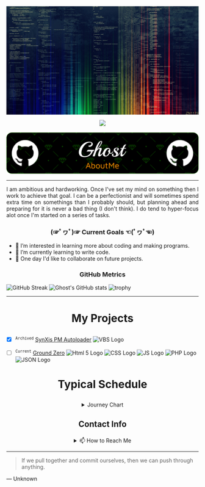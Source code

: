 <picture>
  <img style="display: block; margin-left: auto; margin-right: auto; max-width: 100%;" type="image/jpg" src="/img/40618.jpg" alt="Programmer" />
</picture>

<p align="center">
  <a href="https://skillicons.dev">
    <img src="https://skillicons.dev/icons?i=vscode,github,html,css,js,php,md" />
  </a>
</p>

![Header](/img/github-header-image.png)

<hr />

<p align="justify">I am ambitious and hardworking. Once I've set my mind on something then I work to achieve that goal. I can be a perfectionist and will sometimes spend extra time on somethings than I probably should, but planning ahead and preparing for it is never a bad thing (I don't think). I do tend to hyper-focus alot once I'm started on a series of tasks.</p>

### <p align="center">(☞ﾟヮﾟ)☞ Current Goals ☜(ﾟヮﾟ☜)</p>

- 👀 I’m interested in learning more about coding and making programs.
- 🌱 I’m currently learning to write code.
- 💞️ One day I'd like to collaborate on future projects.

### <p align="center">GitHub Metrics</p>
![GitHub Streak](https://github-readme-streak-stats.herokuapp.com?user=ghostridr&theme=cobalt&date_format=j%20M%5B%20Y%5D&background=000000&border=7536B2&stroke=9243DD&ring=89502D&fire=FF9554&currStreakNum=D280FF&sideNums=BC52FF&currStreakLabel=64EAE2&sideLabels=48A8A2&dates=A42EE5) ![Ghost's GitHub stats](https://github-readme-stats.vercel.app/api?username=ghostridr&theme=tokyonight&show_icons=true)
![trophy](https://github-profile-trophy.vercel.app/?username=ghostridr&theme=onedark)

---

# <p align="center">My Projects</p>

- [x] <sup>`Archived`</sup> [SynXis PM Autoloader](https://github.com/Ghostridr/SynXis) <img src="https://devstart.pl/uploads/monthly_2015_09/logo-vbscript.png.fcad28e12c233fb00040d2e2f3f2cefb.png" alt="VBS Logo" height="30"/>

- [ ] <sup>`Current`</sup> [Ground Zero](https://github.com/Ghostridr/Ground-Zero) <img src="https://woz-u.com/wp-content/uploads/2021/05/HTML_badge-e1621362573572.png" alt="Html 5 Logo" height="30"/> <img src="https://woz-u.com/wp-content/uploads/2021/05/CSS_badge-e1621362586766.png" alt="CSS Logo" height="30"/> <img src="https://woz-u.com/wp-content/uploads/2021/05/Javascript_badge-e1621875646174.png" alt="JS Logo" height="30"/> <img src="https://pngimg.com/uploads/php/php_PNG49.png" alt="PHP Logo" height="30"/> <img src="https://dwglogo.com/wp-content/uploads/2017/09/JSON_vector_logo.png" alt="JSON Logo" height="30" />

# <p align="center">Typical Schedule</p>

<details align="center">
<summary>Journey Chart</summary>
  
```mermaid
journey
    title Typical Schedule
    section Work Day
        Wake Up: 2: Ghost
        Get to Work 3p: 3: Ghost
        Try to learn code: 5: Ghost
        Get off Work 11p: 4: Ghost
        Go Home: 5: Ghost
    section Off Day
        Wake UP: 3: Ghost
        Chores: 2: Ghost
        Learn code: 5: Ghost
        Work on code: 5: Ghost
        Game some or relax: 5: Ghost
        Go to Sleep: 4: Ghost
```
  
</details>

## <p align="center">Contact Info</p>

<details align="center">
<summary>📫 How to Reach Me</summary>
<p>

Platform|Tag
:---:|:---:
[Discord](https://support.discord.com/hc/en-us/articles/218344397-How-do-I-add-my-friend-to-my-friends-list-) | [ ]#0001
[Telegram](https://t.me/Ghostridr01) | Ghostridr01

</p>
</details>

---
> If we pull together and commit ourselves, then we can push through anything.

— Unknown

<!---
Ghostridr/Ghostridr is a ✨ special ✨ repository because its `README.md` (this file) appears on your GitHub profile.
You can click the Preview link to take a look at your changes.
--->

